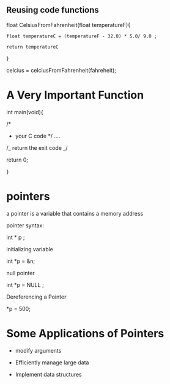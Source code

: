 ## Reusing code functions

float CelsiusFromFahrenheit(float temperatureF){

    float temperatureC = (temperatureF - 32.0) * 5.0/ 9.0 ;

    return temperatureC

}

celcius = celciusFromFahrenheit(fahreheit);

# A Very Important Function

int main(void){

/\*

- your C code
  \*/
  ....

/_ return the exit code _/

return 0;

}

# pointers

a pointer is a variable that contains a memory address

pointer syntax:

int * p ;

initializing variable

int *p = &n;

null pointer

int *p = NULL ;

Dereferencing a Pointer 

*p = 500; 

# Some Applications of Pointers 

- modify arguments 

- Efficiently manage large data 

- Implement data structures 

